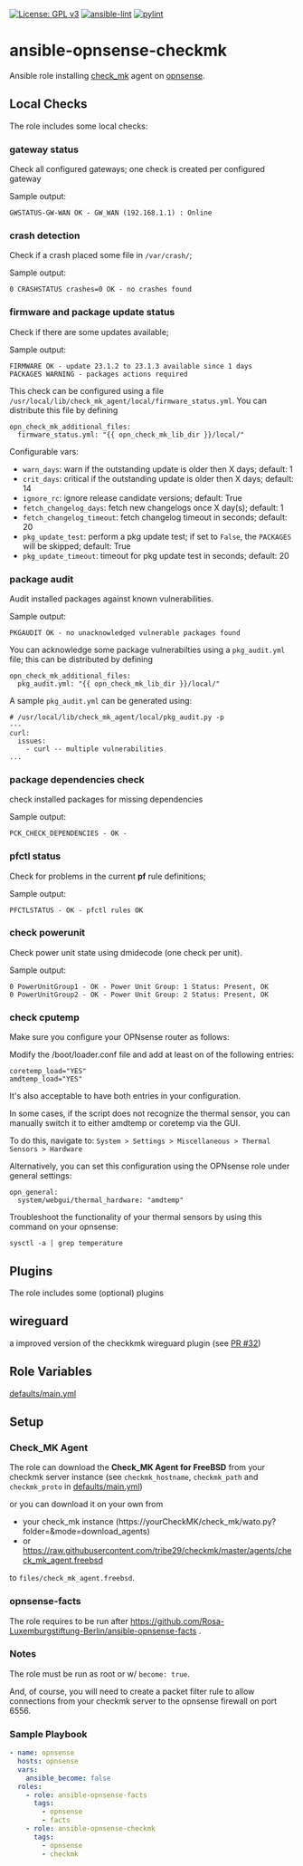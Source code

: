 [![License: GPL v3](https://img.shields.io/badge/License-GPL%20v3-blue.svg)](http://www.gnu.org/licenses/gpl-3.0)
[![ansible-lint](https://github.com/Rosa-Luxemburgstiftung-Berlin/ansible-opnsense-checkmk/actions/workflows/lint.yml/badge.svg?branch=main)](https://github.com/Rosa-Luxemburgstiftung-Berlin/ansible-opnsense-checkmk/actions/workflows/lint.yml)
[![pylint](https://github.com/Rosa-Luxemburgstiftung-Berlin/ansible-opnsense-checkmk/actions/workflows/pylint.yml/badge.svg?branch=main)](https://github.com/Rosa-Luxemburgstiftung-Berlin/ansible-opnsense-checkmk/actions?query=workflow%3Apylint)

# ansible-opnsense-checkmk

Ansible role installing [check_mk](https://checkmk.com/) agent on [opnsense](https://opnsense.org/).

## Local Checks
The role includes some local checks:

### gateway status

Check all configured gateways; one check is created per configured gateway

Sample output:
```
GWSTATUS-GW-WAN OK - GW_WAN (192.168.1.1) : Online
```

### crash detection

Check if a crash placed some file in `/var/crash/`;

Sample output:
```
0 CRASHSTATUS crashes=0 OK - no crashes found
```

### firmware and package update status

Check if there are some updates available;

Sample output:
```
FIRMWARE OK - update 23.1.2 to 23.1.3 available since 1 days
PACKAGES WARNING - packages actions required
```
This check can be configured using a file `/usr/local/lib/check_mk_agent/local/firmware_status.yml`.
You can distribute this file by defining
```
opn_check_mk_additional_files:
  firmware_status.yml: "{{ opn_check_mk_lib_dir }}/local/"
```
Configurable vars:
  * `warn_days`: warn if the outstanding update is older then X days; default: 1
  * `crit_days`: critical if the outstanding update is older then X days; default: 14
  * `ignore_rc`: ignore release candidate versions; default: True
  * `fetch_changelog_days`: fetch new changelogs once X day(s); default: 1
  * `fetch_changelog_timeout`: fetch changelog timeout in seconds; default: 20
  * `pkg_update_test`: perform a pkg update test; if set to `False`, the `PACKAGES` will be skipped; default: True
  * `pkg_update_timeout`: timeout for pkg update test in seconds; default: 20

### package audit

Audit installed packages against known vulnerabilities.

Sample output:
```
PKGAUDIT OK - no unacknowledged vulnerable packages found
```

You can acknowledge some package vulnerabilties using a `pkg_audit.yml` file; this can be distributed by defining
```
opn_check_mk_additional_files:
  pkg_audit.yml: "{{ opn_check_mk_lib_dir }}/local/"
```
A sample `pkg_audit.yml` can be generated using:
```
# /usr/local/lib/check_mk_agent/local/pkg_audit.py -p
---
curl:
  issues:
    - curl -- multiple vulnerabilities
...
```

### package dependencies check

check installed packages for missing dependencies

Sample output:
```
PCK_CHECK_DEPENDENCIES - OK -
```

### pfctl status
Check for problems in the current **pf** rule definitions;

Sample output:
```
PFCTLSTATUS - OK - pfctl rules OK
```

### check powerunit

Check power unit state using dmidecode (one check per unit).

Sample output:
```
0 PowerUnitGroup1 - OK - Power Unit Group: 1 Status: Present, OK
0 PowerUnitGroup2 - OK - Power Unit Group: 2 Status: Present, OK
```

### check cputemp

Make sure you configure your OPNsense router as follows:

Modify the /boot/loader.conf file and add at least on of the following entries:

```
coretemp_load="YES"
amdtemp_load="YES"
```
It's also acceptable to have both entries in your configuration.

In some cases, if the script does not recognize the thermal sensor, you can manually switch it to either amdtemp or coretemp via the GUI.

To do this, navigate to: ```System > Settings > Miscellaneous > Thermal Sensors > Hardware```

Alternatively, you can set this configuration using the OPNsense role under general settings:
```
opn_general:
  system/webgui/thermal_hardware: "amdtemp"
```

Troubleshoot the functionality of your thermal sensors by using this command on your opnsense:
```
sysctl -a | grep temperature
```

## Plugins
The role includes some (optional) plugins

## wireguard

a improved version of the checkkmk wireguard plugin (see [PR #32](https://github.com/Rosa-Luxemburgstiftung-Berlin/ansible-opnsense-checkmk/pull/32))

## Role Variables

[defaults/main.yml](defaults/main.yml)

## Setup

### Check_MK Agent

The role can download the **Check_MK Agent for FreeBSD** from your checkmk server instance (see `checkmk_hostname`, `checkmk_path` and `checkmk_proto` in [defaults/main.yml](defaults/main.yml))

or you can download it on your own from
  * your check_mk instance (https://yourCheckMK/check_mk/wato.py?folder=&mode=download_agents)
  * or https://raw.githubusercontent.com/tribe29/checkmk/master/agents/check_mk_agent.freebsd

to `files/check_mk_agent.freebsd`.

### opnsense-facts

The role requires to be run after https://github.com/Rosa-Luxemburgstiftung-Berlin/ansible-opnsense-facts .

### Notes

The role must be run as root or w/ `become: true`.

And, of course, you will need to create a packet filter rule to allow connections from your checkmk server to the opnsense firewall on port 6556.

### Sample Playbook

```yaml
- name: opnsense
  hosts: opnsense
  vars:
    ansible_become: false
  roles:
    - role: ansible-opnsense-facts
      tags:
        - opnsense
        - facts
    - role: ansible-opnsense-checkmk
      tags:
        - opnsense
        - checkmk
```
